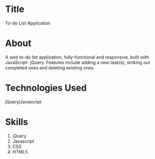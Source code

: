 # Title
To-do List Application
# About
A web to-do list application, fully-functional and responsive, built with JavaScript- jQuery. Features include adding a new task(s), striking out completed ones and deleting existing ones.  
# Technologies Used
jQuery/Javascript
# Skills
  1. jQuery
  2. Javascript 
  3. CSS
  4. HTML5
